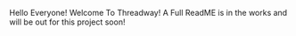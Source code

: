 Hello Everyone! Welcome To Threadway! A Full ReadME is in the works and will be out for this project soon!
